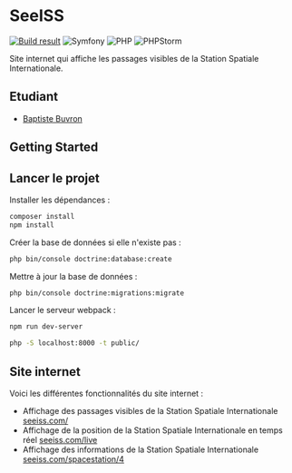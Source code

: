 # SeeISS
[![Build result](https://github.com/BaptisteBuvron/SeeISS/actions/workflows/build.yml/badge.svg)](https://github.com/BaptisteBuvron/SeeISS/actions/workflows/build.yml)
![Symfony](https://img.shields.io/badge/symfony-%23000000.svg?style=for-the-badge&logo=symfony&logoColor=white)
![PHP](https://img.shields.io/badge/php-%23777BB4.svg?style=for-the-badge&logo=php&logoColor=white)
![PHPStorm](http://img.shields.io/badge/-PHPStorm-181717?style=for-the-badge&logo=phpstorm&logoColor=white)


Site internet qui affiche les passages visibles de la Station Spatiale Internationale.

## Etudiant

* [Baptiste Buvron](https://github.com/BaptisteBuvron)

## Getting Started

## Lancer le projet

Installer les dépendances :

```bash
composer install
npm install
```

Créer la base de données si elle n'existe pas :

```bash
php bin/console doctrine:database:create
```

Mettre à jour la base de données :

```bash
php bin/console doctrine:migrations:migrate
```

Lancer le serveur webpack :

```bash
npm run dev-server
```

```bash
php -S localhost:8000 -t public/
```

## Site internet

Voici les différentes fonctionnalités du site internet :

- Affichage des passages visibles de la Station Spatiale Internationale [seeiss.com/](https://seeiss.com/)
- Affichage de la position de la Station Spatiale Internationale en temps réel [seeiss.com/live](https://seeiss.com/live)
- Affichage des informations de la Station Spatiale Internationale [seeiss.com/spacestation/4](https://seeiss.com/spacestation/4)
